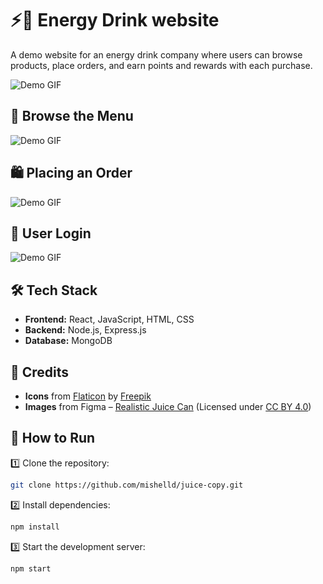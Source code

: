

# ⚡🥤 Energy Drink website

A demo website for an energy drink company where users can browse products, place orders, and earn points and rewards with each purchase.

![Demo GIF](https://github.com/mishelld/juice-copy/blob/master/homeGIFX1.gif)   

## 🛒 Browse the Menu
![Demo GIF](https://github.com/mishelld/juice-copy/blob/master/MenuGIF.gif)  

## 🛍️ Placing an Order
![Demo GIF](https://github.com/mishelld/juice-copy/blob/master/cartGIF.gif)  

## 👤 User Login 
![Demo GIF](https://github.com/mishelld/juice-copy/blob/master/userGIF.gif)  


## 🛠️ Tech Stack  

- **Frontend:** React, JavaScript, HTML, CSS  
- **Backend:** Node.js, Express.js  
- **Database:** MongoDB

## 📌 Credits
- **Icons** from [Flaticon](https://www.flaticon.com/) by [Freepik](https://www.freepik.com/)  
- **Images** from Figma – [Realistic Juice Can](https://www.figma.com/community/file/1314570230973700007) (Licensed under [CC BY 4.0](https://creativecommons.org/licenses/by/4.0/))  

## 🚀 How to Run  

1️⃣ Clone the repository:  
```bash
git clone https://github.com/mishelld/juice-copy.git
```
2️⃣ Install dependencies:  
```bash
npm install
```
3️⃣ Start the development server:  
```bash
npm start
```

